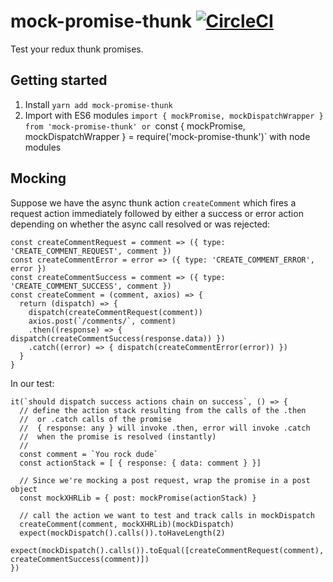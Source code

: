 # mock-promise-thunk [![CircleCI](https://circleci.com/gh/kunal-mandalia/mock-promise-thunk.svg?style=svg)](https://circleci.com/gh/kunal-mandalia/mock-promise-thunk)

Test your redux thunk promises.

## Getting started
1. Install `yarn add mock-promise-thunk`
2. Import with ES6 modules `import { mockPromise, mockDispatchWrapper } from 'mock-promise-thunk' or `const { mockPromise, mockDispatchWrapper } = require('mock-promise-thunk')` with node modules

## Mocking

Suppose we have the async thunk action `createComment` which fires a request action immediately followed by either a success or error action depending on whether the async call resolved or was rejected:

```
const createCommentRequest = comment => ({ type: 'CREATE_COMMENT_REQUEST', comment })
const createCommentError = error => ({ type: 'CREATE_COMMENT_ERROR', error })
const createCommentSuccess = comment => ({ type: 'CREATE_COMMENT_SUCCESS', comment })
const createComment = (comment, axios) => {
  return (dispatch) => {
    dispatch(createCommentRequest(comment))
    axios.post(`/comments/`, comment)
    .then((response) => { dispatch(createCommentSuccess(response.data)) })
    .catch((error) => { dispatch(createCommentError(error)) })
  }
}
```

In our test:
```
it(`should dispatch success actions chain on success`, () => {
  // define the action stack resulting from the calls of the .then
  //  or .catch calls of the promise
  //  { response: any } will invoke .then, error will invoke .catch
  //  when the promise is resolved (instantly)
  //  
  const comment = `You rock dude`
  const actionStack = [ { response: { data: comment } }]

  // Since we're mocking a post request, wrap the promise in a post object
  const mockXHRLib = { post: mockPromise(actionStack) }

  // call the action we want to test and track calls in mockDispatch
  createComment(comment, mockXHRLib)(mockDispatch)
  expect(mockDispatch().calls()).toHaveLength(2)
  expect(mockDispatch().calls()).toEqual([createCommentRequest(comment), createCommentSuccess(comment)])
})
```

